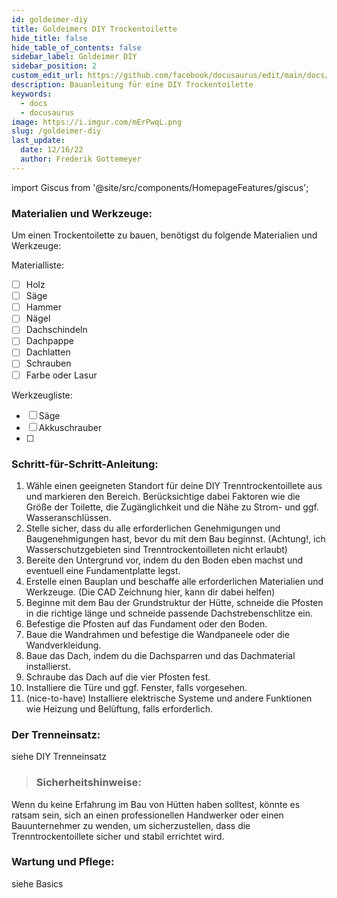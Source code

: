 ```yaml
---
id: goldeimer-diy
title: Goldeimers DIY Trockentoilette
hide_title: false
hide_table_of_contents: false
sidebar_label: Goldeimer DIY
sidebar_position: 2
custom_edit_url: https://github.com/facebook/docusaurus/edit/main/docs/api-doc-markdown.md
description: Bauanleitung für eine DIY Trockentoilette
keywords:
  - docs
  - docusaurus
image: https://i.imgur.com/mErPwqL.png
slug: /goldeimer-diy
last_update:
  date: 12/16/22
  author: Frederik Gottemeyer
---
```


import Giscus from '@site/src/components/HomepageFeatures/giscus';

### Materialien und Werkzeuge:
Um einen Trockentoilette zu bauen, benötigst du folgende Materialien und Werkzeuge:

Materialliste:
- [ ] Holz
- [ ] Säge
- [ ] Hammer
- [ ] Nägel
- [ ] Dachschindeln
- [ ] Dachpappe
- [ ] Dachlatten
- [ ] Schrauben
- [ ] Farbe oder Lasur

Werkzeugliste:
- [ ] Säge
- [ ] Akkuschrauber
- [ ] 

### Schritt-für-Schritt-Anleitung:

1. Wähle einen geeigneten Standort für deine DIY Trenntrockentoillete aus und markieren den Bereich. Berücksichtige dabei Faktoren wie die Größe der Toilette, die Zugänglichkeit und die Nähe zu Strom- und ggf. Wasseranschlüssen. 
2. Stelle  sicher, dass du alle erforderlichen Genehmigungen und Baugenehmigungen hast, bevor du mit dem Bau beginnst. (Achtung!, ich Wasserschutzgebieten sind Trenntrockentoilleten nicht erlaubt)
3. Bereite den Untergrund vor, indem du den Boden eben machst und eventuell eine Fundamentplatte legst.
4. Erstelle einen Bauplan und beschaffe alle erforderlichen Materialien und Werkzeuge. (Die CAD Zeichnung hier, kann dir dabei helfen)
5. Beginne mit dem Bau der Grundstruktur der Hütte, schneide die Pfosten in die richtige länge und schneide passende Dachstrebenschlitze ein.
6. Befestige die Pfosten auf das Fundament oder den Boden.
7. Baue die Wandrahmen und befestige die Wandpaneele oder die Wandverkleidung.
8. Baue das Dach, indem du die Dachsparren und das Dachmaterial installierst.
9. Schraube das Dach auf die vier Pfosten fest.
10. Installiere die Türe und ggf. Fenster, falls vorgesehen.
11. (nice-to-have) Installiere elektrische Systeme und andere Funktionen wie Heizung und Belüftung, falls erforderlich.

### Der Trenneinsatz:
siehe DIY Trenneinsatz

> ### Sicherheitshinweise:
Wenn du keine Erfahrung im Bau von Hütten haben solltest, könnte es ratsam sein, sich an einen professionellen Handwerker oder einen Bauunternehmer zu wenden, um sicherzustellen, dass die Trenntrockentoillete sicher und stabil errichtet wird.

### Wartung und Pflege: 
siehe Basics

<Giscus />
